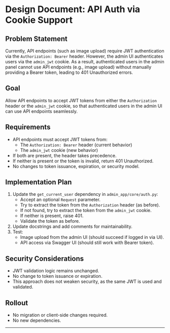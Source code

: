 # Design Document: API Auth via Cookie Support

## Problem Statement

Currently, API endpoints (such as image upload) require JWT authentication via the `Authorization: Bearer` header. However, the admin UI authenticates users via the `admin_jwt` cookie. As a result, authenticated users in the admin panel cannot use API endpoints (e.g., image upload) without manually providing a Bearer token, leading to 401 Unauthorized errors.

## Goal

Allow API endpoints to accept JWT tokens from either the `Authorization` header or the `admin_jwt` cookie, so that authenticated users in the admin UI can use API endpoints seamlessly.

## Requirements

- API endpoints must accept JWT tokens from:
  - The `Authorization: Bearer` header (current behavior)
  - The `admin_jwt` cookie (new behavior)
- If both are present, the header takes precedence.
- If neither is present or the token is invalid, return 401 Unauthorized.
- No changes to token issuance, expiration, or security model.

## Implementation Plan

1. Update the `get_current_user` dependency in `admin_app/core/auth.py`:
    - Accept an optional `Request` parameter.
    - Try to extract the token from the `Authorization` header (as before).
    - If not found, try to extract the token from the `admin_jwt` cookie.
    - If neither is present, raise 401.
    - Validate the token as before.
2. Update docstrings and add comments for maintainability.
3. Test:
    - Image upload from the admin UI (should succeed if logged in via UI).
    - API access via Swagger UI (should still work with Bearer token).

## Security Considerations

- JWT validation logic remains unchanged.
- No change to token issuance or expiration.
- This approach does not weaken security, as the same JWT is used and validated.

## Rollout

- No migration or client-side changes required.
- No new dependencies.

--- 